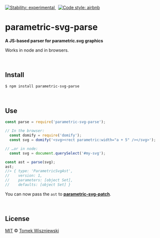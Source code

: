 [![Stability: experimental
](https://img.shields.io/badge/stability-experimental-yellow.svg?style=flat-square)
](https://nodejs.org/api/documentation.html#documentation_stability_index)
 [![Code style: airbnb
](https://img.shields.io/badge/code%20style-airbnb-777777.svg?style=flat-square)
](https://github.com/airbnb/javascript)




parametric-svg-parse
====================

**A JS-based parser for parametric.svg graphics**

Works in node and in browsers.




<div                                                  id="/install">&nbsp;</div>

Install
-------

```sh
$ npm install parametric-svg-parse
```




<div                                                      id="/use">&nbsp;</div>

Use
---

```js
const parse = require('parametric-svg-parse');

// In the browser:
  const domify = require('domify');
  const svg = domify('<svg><rect parametric:width="a + 5" /></svg>');

// …or in node:
  const svg = document.querySelect('#my-svg');

const ast = parse(svg);
ast;
//» { type: 'ParametricSvgAst',
//    version: 1,
//    parameters: [object Set],
//    defaults: [object Set] }
```

You can now pass the `ast` to **[parametric-svg-patch](https://www.npmjs.com/package/parametric-svg-patch)**.




<div                                                  id="/license">&nbsp;</div>

License
-------

[MIT][] © [Tomek Wiszniewski][]

[MIT]: ./License.md
[Tomek Wiszniewski]: https://github.com/tomekwi
